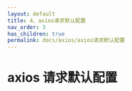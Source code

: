 ```yaml
---
layout: default
title: 4、axios请求默认配置
nav_order: 3
has_children: true
permalink: docs/axios/axios请求默认配置
---
```


# axios 请求默认配置
